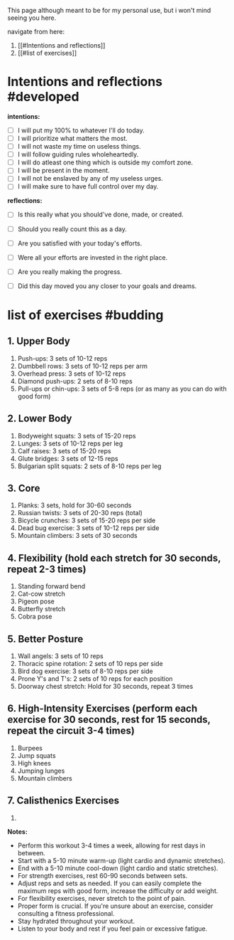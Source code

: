 This page although meant to be for my personal use, but i won't mind seeing you here.

navigate from here:
1. [[#Intentions and reflections]]
2. [[#list of exercises]]



# Intentions and reflections #developed 

**intentions:**
- [ ] I will put my 100% to whatever I'll do today.
- [ ] I will prioritize what matters the most.
- [ ] I will not waste my time on useless things.
- [ ] I will follow guiding rules wholeheartedly.
- [ ] I will do atleast one thing which is outside my comfort zone.
- [ ] I will be present in the moment.
- [ ] I will not be enslaved by any of my useless urges.
- [ ] I will make sure to have full control over my day.

**reflections:**
- [ ] Is this really what you should've done, made, or created.
- [ ] Should you really count this as a day.
- [ ] Are you satisfied with your today's efforts.
- [ ] Were all your efforts are invested in the right place.
- [ ] Are you really making the progress.
- [ ] Did this day moved you any closer to your goals and dreams.


# list of exercises #budding 

## 1. Upper Body
1. Push-ups: 3 sets of 10-12 reps
2. Dumbbell rows: 3 sets of 10-12 reps per arm
3. Overhead press: 3 sets of 10-12 reps
4. Diamond push-ups: 2 sets of 8-10 reps
5. Pull-ups or chin-ups: 3 sets of 5-8 reps (or as many as you can do with good form)

## 2. Lower Body
1. Bodyweight squats: 3 sets of 15-20 reps
2. Lunges: 3 sets of 10-12 reps per leg
3. Calf raises: 3 sets of 15-20 reps
4. Glute bridges: 3 sets of 12-15 reps
5. Bulgarian split squats: 2 sets of 8-10 reps per leg

## 3. Core
1. Planks: 3 sets, hold for 30-60 seconds
2. Russian twists: 3 sets of 20-30 reps (total)
3. Bicycle crunches: 3 sets of 15-20 reps per side
4. Dead bug exercise: 3 sets of 10-12 reps per side
5. Mountain climbers: 3 sets of 30 seconds

## 4. Flexibility (hold each stretch for 30 seconds, repeat 2-3 times)
1. Standing forward bend
2. Cat-cow stretch
3. Pigeon pose
4. Butterfly stretch
5. Cobra pose

## 5. Better Posture
1. Wall angels: 3 sets of 10 reps
2. Thoracic spine rotation: 2 sets of 10 reps per side
3. Bird dog exercise: 3 sets of 8-10 reps per side
4. Prone Y's and T's: 2 sets of 10 reps for each position
5. Doorway chest stretch: Hold for 30 seconds, repeat 3 times

## 6. High-Intensity Exercises (perform each exercise for 30 seconds, rest for 15 seconds, repeat the circuit 3-4 times)
1. Burpees
2. Jump squats
3. High knees
4. Jumping lunges
5. Mountain climbers

## 7. Calisthenics Exercises

1. 


**Notes:**
- Perform this workout 3-4 times a week, allowing for rest days in between.
- Start with a 5-10 minute warm-up (light cardio and dynamic stretches).
- End with a 5-10 minute cool-down (light cardio and static stretches).
- For strength exercises, rest 60-90 seconds between sets.
- Adjust reps and sets as needed. If you can easily complete the maximum reps with good form, increase the difficulty or add weight.
- For flexibility exercises, never stretch to the point of pain.
- Proper form is crucial. If you're unsure about an exercise, consider consulting a fitness professional.
- Stay hydrated throughout your workout.
- Listen to your body and rest if you feel pain or excessive fatigue.
